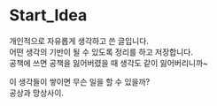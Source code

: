 # Start_Idea
개인적으로 자유롭게 생각하고 쓴 글입니다.   
어떤 생각의 기반이 될 수 있도록 정리를 하고 저장합니다.   
공책에 쓰면 공책을 잃어버렸을 때 생각도 같이 잃어버리니까~   

이 생각들이 쌓이면 무슨 일을 할 수 있을까?   
공상과 망상사이.   
 

